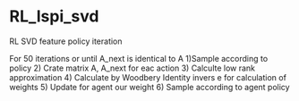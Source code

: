 # RL_lspi_svd
RL SVD feature policy iteration

For 50 iterations or until A_next is identical to A
1)Sample according to policy
2) Crate matrix A, A_next for eac action
3) Calculte low rank approximation
4) Calculate by Woodbery Identity invers e for calculation of weights
5) Update for agent our weight 
6) Sample according to agent policy

